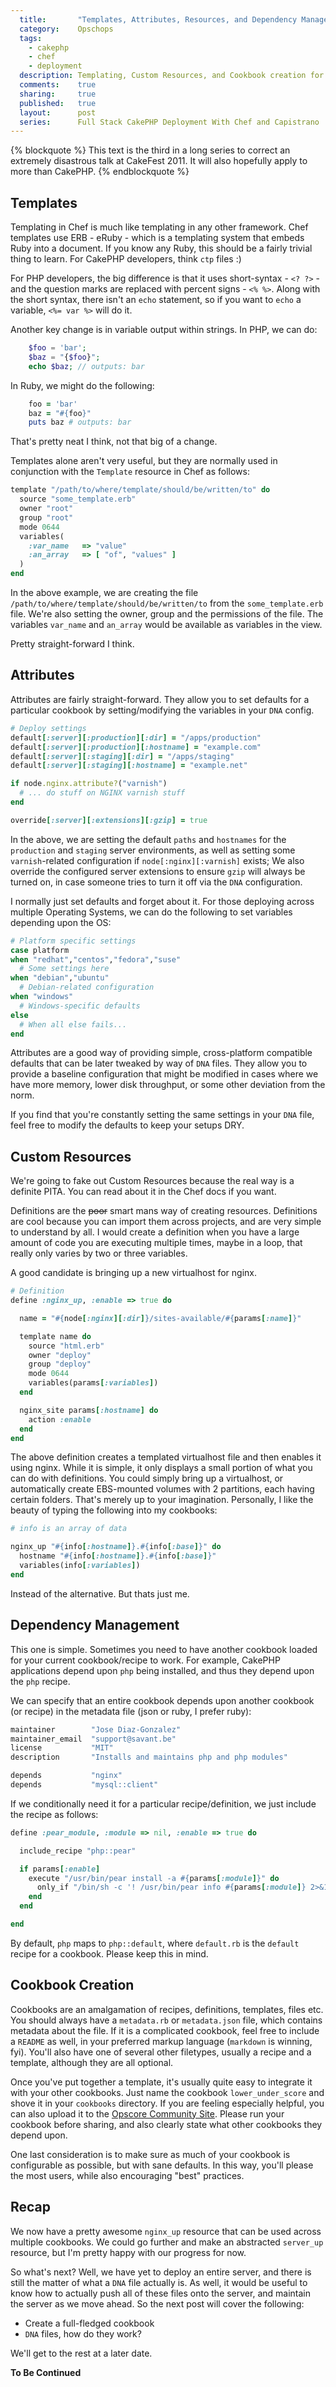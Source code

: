 ```yaml
---
  title:       "Templates, Attributes, Resources, and Dependency Management"
  category:    Opschops
  tags:
    - cakephp
    - chef
    - deployment
  description: Templating, Custom Resources, and Cookbook creation for the Chef Deployment Tool
  comments:    true
  sharing:     true
  published:   true
  layout:      post
  series:      Full Stack CakePHP Deployment With Chef and Capistrano
---
```


{% blockquote %}
This text is the third in a long series to correct an extremely disastrous talk at CakeFest 2011. It will also hopefully apply to more than CakePHP.
{% endblockquote %}

## Templates

Templating in Chef is much like templating in any other framework. Chef templates use ERB - eRuby - which is a templating system that embeds Ruby into a document. If you know any Ruby, this should be a fairly trivial thing to learn. For CakePHP developers, think `ctp` files :)

For PHP developers, the big difference is that it uses short-syntax - `<? ?>` - and the question marks are replaced with percent signs - `<% %>`. Along with the short syntax, there isn't an `echo` statement, so if you want to `echo` a variable, `<%= var %>` will do it.

Another key change is in variable output within strings. In PHP, we can do:

```php
    $foo = 'bar';
    $baz = "{$foo}";
    echo $baz; // outputs: bar
```

In Ruby, we might do the following:

```ruby
    foo = 'bar'
    baz = "#{foo}"
    puts baz # outputs: bar
```

That's pretty neat I think, not that big of a change.

Templates alone aren't very useful, but they are normally used in conjunction with the `Template` resource in Chef as follows:

```ruby
template "/path/to/where/template/should/be/written/to" do
  source "some_template.erb"
  owner "root"
  group "root"
  mode 0644
  variables(
    :var_name   => "value"
    :an_array   => [ "of", "values" ]
  )
end
```

In the above example, we are creating the file `/path/to/where/template/should/be/written/to` from the `some_template.erb` file. We're also setting the owner, group and the permissions of the file. The variables `var_name` and `an_array` would be available as variables in the view.

Pretty straight-forward I think.

## Attributes

Attributes are fairly straight-forward. They allow you to set defaults for a particular cookbook by setting/modifying the variables in your `DNA` config.

```ruby
# Deploy settings
default[:server][:production][:dir] = "/apps/production"
default[:server][:production][:hostname] = "example.com"
default[:server][:staging][:dir] = "/apps/staging"
default[:server][:staging][:hostname] = "example.net"

if node.nginx.attribute?("varnish")
  # ... do stuff on NGINX varnish stuff
end

override[:server][:extensions][:gzip] = true
```

In the above, we are setting the default `paths` and `hostnames` for the `production` and `staging` server environments, as well as setting some `varnish`-related configuration if `node[:nginx][:varnish]` exists; We also override the configured server extensions to ensure `gzip` will always be turned on, in case someone tries to turn it off via the `DNA` configuration.

I normally just set defaults and forget about it. For those deploying across multiple Operating Systems, we can do the following to set variables depending upon the OS:

```ruby
# Platform specific settings
case platform
when "redhat","centos","fedora","suse"
  # Some settings here
when "debian","ubuntu"
  # Debian-related configuration
when "windows"
  # Windows-specific defaults
else
  # When all else fails...
end
```

Attributes are a good way of providing simple, cross-platform compatible defaults that can be later tweaked by way of `DNA` files. They allow you to provide a baseline configuration that might be modified in cases where we have more memory, lower disk throughput, or some other deviation from the norm.

If you find that you're constantly setting the same settings in your `DNA` file, feel free to modify the defaults to keep your setups DRY.

## Custom Resources

We're going to fake out Custom Resources because the real way is a definite PITA. You can read about it in the Chef docs if you want.

Definitions are the <del>poor</del> smart mans way of creating resources. Definitions are cool because you can import them across projects, and are very simple to understand by all. I would create a definition when you have a large amount of code you are executing multiple times, maybe in a loop, that really only varies by two or three variables.

A good candidate is bringing up a new virtualhost for nginx.

```ruby
# Definition
define :nginx_up, :enable => true do

  name = "#{node[:nginx][:dir]}/sites-available/#{params[:name]}"

  template name do
    source "html.erb"
    owner "deploy"
    group "deploy"
    mode 0644
    variables(params[:variables])
  end

  nginx_site params[:hostname] do
    action :enable
  end
end
```

The above definition creates a templated virtualhost file and then enables it using nginx. While it is simple, it only displays a small portion of what you can do with definitions. You could simply bring up a virtualhost, or automatically create EBS-mounted volumes with 2 partitions, each having certain folders. That's merely up to your imagination. Personally, I like the beauty of typing the following into my cookbooks:

```ruby
# info is an array of data

nginx_up "#{info[:hostname]}.#{info[:base]}" do
  hostname "#{info[:hostname]}.#{info[:base]}"
  variables(info[:variables])
end
```

Instead of the alternative. But thats just me.

## Dependency Management

This one is simple. Sometimes you need to have another cookbook loaded for your current cookbook/recipe to work. For example, CakePHP applications depend upon `php` being installed, and thus they depend upon the `php` recipe.

We can specify that an entire cookbook depends upon another cookbook (or recipe) in the metadata file (json or ruby, I prefer ruby):

```ruby
maintainer        "Jose Diaz-Gonzalez"
maintainer_email  "support@savant.be"
license           "MIT"
description       "Installs and maintains php and php modules"

depends           "nginx"
depends           "mysql::client"
```

If we conditionally need it for a particular recipe/definition, we just include the recipe as follows:

```ruby
define :pear_module, :module => nil, :enable => true do

  include_recipe "php::pear"

  if params[:enable]
    execute "/usr/bin/pear install -a #{params[:module]}" do
      only_if "/bin/sh -c '! /usr/bin/pear info #{params[:module]} 2>&1 1>/dev/null"
    end
  end

end
```

By default, `php` maps to `php::default`, where `default.rb` is the `default` recipe for a cookbook. Please keep this in mind.

## Cookbook Creation

Cookbooks are an amalgamation of recipes, definitions, templates, files etc. You should always have a `metadata.rb` or `metadata.json` file, which contains metadata about the file. If it is a complicated cookbook, feel free to include a `README` as well, in your preferred markup language (`markdown` is winning, fyi). You'll also have one of several other filetypes, usually a recipe and a template, although they are all optional.

Once you've put together a template, it's usually quite easy to integrate it with your other cookbooks. Just name the cookbook `lower_under_score` and shove it in your `cookbooks` directory. If you are feeling especially helpful, you can also upload it to the [Opscore Community Site](http://community.opscode.com/). Please run your cookbook before sharing, and also clearly state what other cookbooks they depend upon.

One last consideration is to make sure as much of your cookbook is configurable as possible, but with sane defaults. In this way, you'll please the most users, while also encouraging "best" practices.

## Recap

We now have a pretty awesome `nginx_up` resource that can be used across multiple cookbooks. We could go further and make an abstracted `server_up` resource, but I'm pretty happy with our progress for now.

So what's next? Well, we have yet to deploy an entire server, and there is still the matter of what a `DNA` file actually is. As well, it would be useful to know how to actually push all of these files onto the server, and maintain the server as we move ahead. So the next post will cover the following:

- Create a full-fledged cookbook
- `DNA` files, how do they work?

We'll get to the rest at a later date.

**To Be Continued**
